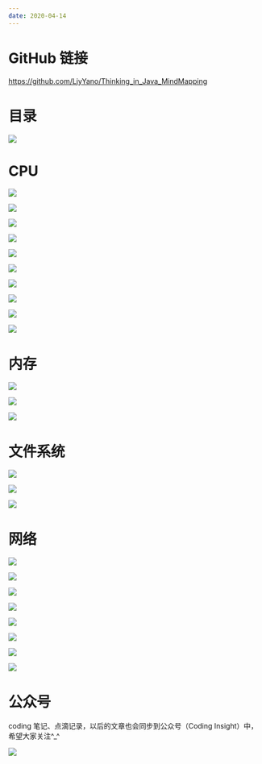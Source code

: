 ```yaml
---
date: 2020-04-14
---
```


# GitHub 链接

https://github.com/LjyYano/Thinking_in_Java_MindMapping

# 目录

![](http://yano.oss-cn-beijing.aliyuncs.com/2020-04-14-131829.png)

# CPU

![](http://yano.oss-cn-beijing.aliyuncs.com/2020-04-14-131925.png)

![](http://yano.oss-cn-beijing.aliyuncs.com/2020-04-14-132008.png)

![](http://yano.oss-cn-beijing.aliyuncs.com/2020-04-14-132105.png)

![](http://yano.oss-cn-beijing.aliyuncs.com/2020-04-14-132209.png)

![](http://yano.oss-cn-beijing.aliyuncs.com/2020-04-14-132241.png)

![](http://yano.oss-cn-beijing.aliyuncs.com/2020-04-14-132312.png)

![](http://yano.oss-cn-beijing.aliyuncs.com/2020-04-14-132354.png)

![](http://yano.oss-cn-beijing.aliyuncs.com/2020-04-14-132412.jpg)

![](http://yano.oss-cn-beijing.aliyuncs.com/2020-04-14-132425.jpg)

![](http://yano.oss-cn-beijing.aliyuncs.com/2020-04-14-132442.jpg)

# 内存

![](http://yano.oss-cn-beijing.aliyuncs.com/2020-04-14-132603.png)

![](http://yano.oss-cn-beijing.aliyuncs.com/2020-04-14-132648.png)

![](http://yano.oss-cn-beijing.aliyuncs.com/2020-04-14-132715.png)

# 文件系统

![](http://yano.oss-cn-beijing.aliyuncs.com/2020-04-14-132809.png)

![](http://yano.oss-cn-beijing.aliyuncs.com/2020-04-14-132854.png)

![](http://yano.oss-cn-beijing.aliyuncs.com/2020-04-14-132915.png)

# 网络

![](http://yano.oss-cn-beijing.aliyuncs.com/2020-04-14-132941.png)

![](http://yano.oss-cn-beijing.aliyuncs.com/2020-04-14-133039.png)

![](http://yano.oss-cn-beijing.aliyuncs.com/2020-04-14-133059.png)

![](http://yano.oss-cn-beijing.aliyuncs.com/2020-04-14-133115.jpg)

![](http://yano.oss-cn-beijing.aliyuncs.com/2020-04-14-133136.png)

![](http://yano.oss-cn-beijing.aliyuncs.com/2020-04-14-133156.png)

![](http://yano.oss-cn-beijing.aliyuncs.com/2020-04-14-133218.png)

![](http://yano.oss-cn-beijing.aliyuncs.com/2020-04-14-133252.png)

# 公众号

coding 笔记、点滴记录，以后的文章也会同步到公众号（Coding Insight）中，希望大家关注^_^

![](http://yano.oss-cn-beijing.aliyuncs.com/2019-07-29-qrcode_for_gh_a26ce4572791_258.jpg)